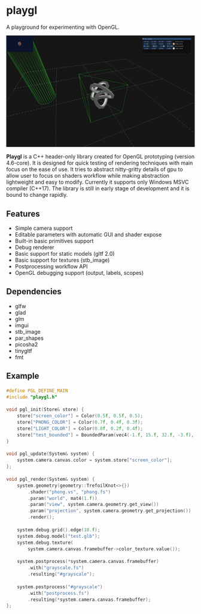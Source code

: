 # playgl
A playground for experimenting with OpenGL.

<p align="center"><img src="example.jpg" alt="example" width="600"/></p>

__Playgl__ is a C++ header-only library created for OpenGL prototyping (version 4.6-core).
It is designed for quick testing of rendering techniques with main focus on the ease of use. It tries to abstract nitty-gritty details of gpu to allow user to focus on shaders workflow while making abstraction lightweight and easy to modify. Currently it supports only Windows MSVC compiler (C++17). The library is still in early stage of development and it is bound to change rapidly.

## Features
* Simple camera support
* Editable parameters with automatic GUI and shader expose
* Built-in basic primitives support
* Debug renderer
* Basic support for static models (gltf 2.0)
* Basic support for textures (stb_image)
* Postprocessing workflow API
* OpenGL debugging support (output, labels, scopes)

## Dependencies
* glfw
* glad
* glm
* imgui
* stb_image
* par_shapes
* picosha2
* tinygltf
* fmt

## Example
```c++
#define PGL_DEFINE_MAIN
#include "playgl.h"

void pgl_init(Store& store) {
    store["screen_color"] = Color(0.5f, 0.5f, 0.5);
    store["PHONG_COLOR"] = Color(0.7f, 0.4f, 0.3f);
    store["LIGHT_COLOR"] = Color(0.8f, 0.2f, 0.4f);
    store["test_bounded"] = BoundedParam(vec4(-1.f, 15.f, 32.f, -3.f), -5, 50);
}

void pgl_update(System& system) {
    system.camera.canvas.color = system.store["screen_color"];
};

void pgl_render(System& system) {
    system.geometry(geometry::TrefoilKnot<>{})
        .shader("phong.vs", "phong.fs")
        .param("world", mat4(1.f))
        .param("view", system.camera.geometry.get_view())
        .param("projection", system.camera.geometry.get_projection())
        .render();

    system.debug.grid().edge(10.f);
    system.debug.model("test.glb");
    system.debug.texture(
        system.camera.canvas.framebuffer->color_texture.value());

    system.postprocess(*system.camera.canvas.framebuffer)
        .with("grayscale.fs")
        .resulting("#grayscale");

    system.postprocess("#grayscale")
        .with("postprocess.fs")
        .resulting(*system.camera.canvas.framebuffer);
};
```
